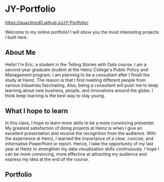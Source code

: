 # JY-Portfolio

https://quas1mod0.github.io/JY-Portfolio/

Welcome to my online portfolio! I will show you the most interesting projects I built here.

## About Me

Hello! I'm Eric, a student in the Telling Stories with Data course. I am a second-year graduate student at the Heinz College's Public Policy and Management program. I am planning to be a consultant after I finish the study at Heinz. The reason is that I find meeting different people from various industries fascinating. Also, being a consultant will push me to keep learning about new business, people, and innovations around the globe. I  think keep learning is the best way to stay young.

## What I hope to learn

In this class, I hope to learn more skills to be a more convincing presenter. My greatest satisfaction of doing projects at Heinz is when I give an excellent presentation and receive the recognition from the audience. With the experience at Heinz, I learned the importance of a clear, concise, and informative PowerPoint or report. Hence, I take the opportunity of my last year at Heinz to strengthen my data visualization skills continuously. I hope I can be more convincing, more effective at attracting my audience and express my idea at the end of the course.

## Portfolio

